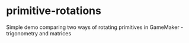 # primitive-rotations
Simple demo comparing two ways of rotating primitives in GameMaker - trigonometry and matrices
